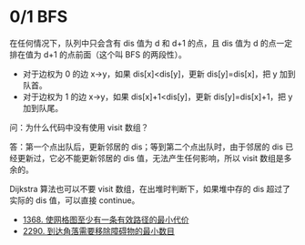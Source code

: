 # 0/1 BFS

在任何情况下，队列中只会含有 dis 值为 d 和 d+1 的点，且 dis 值为 d 的点一定排在值为 d+1 的点前面（这个叫 BFS 的两段性）。

- 
  对于边权为 0 的边 x→y，如果 dis[x]<dis[y]，更新 dis[y]=dis[x]，把 y 加到队首。
- 对于边权为 1 的边 x→y，如果 dis[x]+1<dis[y]，更新 dis[y]=dis[x]+1，把 y 加到队尾。

问：为什么代码中没有使用 visit 数组？

答：第一个点出队后，更新邻居的 dis；等到第二个点出队时，由于邻居的 dis 已经更新过，它必不能更新邻居的 dis 值，无法产生任何影响，所以 visit 数组是多余的。

Dijkstra 算法也可以不要 visit 数组，在出堆时判断下，如果堆中存的 dis 超过了实际的 dis 值，可以直接 continue。

- [1368. 使网格图至少有一条有效路径的最小代价](https://leetcode.cn/problems/minimum-cost-to-make-at-least-one-valid-path-in-a-grid/)
- [2290. 到达角落需要移除障碍物的最小数目](https://leetcode.cn/problems/minimum-obstacle-removal-to-reach-corner/)
